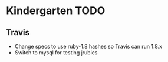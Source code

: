 # Kindergarten TODO

## Travis

* Change specs to use ruby-1.8 hashes so Travis can run 1.8.x
* Switch to mysql for testing jrubies 
